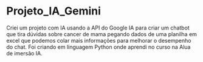 # Projeto_IA_Gemini

Criei um projeto com IA usando a API do Google IA para criar um chatbot que tira dúvidas sobre cancer de mama pegando dados de uma planilha em excel que podemos colar mais informações para melhorar o desempenho do chat.
Foi criando em linguagem Python onde aprendi no curso na Alua de imersão IA.
